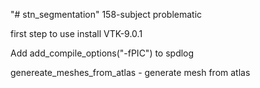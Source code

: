 "# stn_segmentation" 
158-subject problematic


first step to use install VTK-9.0.1

Add 
add_compile_options("-fPIC")
to spdlog

genereate_meshes_from_atlas - generate mesh from atlas

